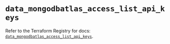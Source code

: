 # `data_mongodbatlas_access_list_api_keys`

Refer to the Terraform Registry for docs: [`data_mongodbatlas_access_list_api_keys`](https://registry.terraform.io/providers/mongodb/mongodbatlas/1.18.0/docs/data-sources/access_list_api_keys).
